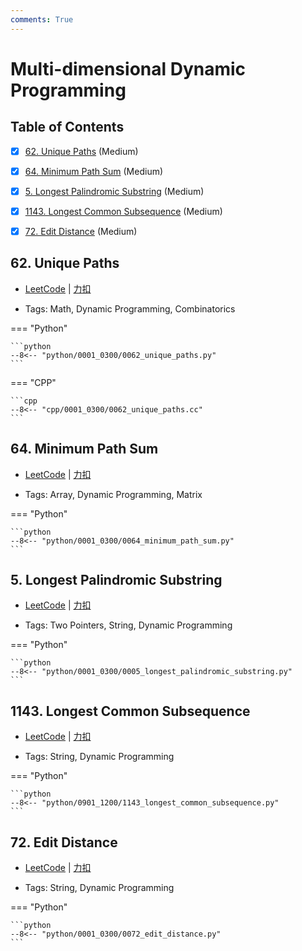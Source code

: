 ```yaml
---
comments: True
---
```


# Multi-dimensional Dynamic Programming

## Table of Contents

- [x] [62. Unique Paths](#62-unique-paths) (Medium)
- [x] [64. Minimum Path Sum](#64-minimum-path-sum) (Medium)
- [x] [5. Longest Palindromic Substring](#5-longest-palindromic-substring) (Medium)
- [x] [1143. Longest Common Subsequence](#1143-longest-common-subsequence) (Medium)
- [x] [72. Edit Distance](#72-edit-distance) (Medium)


## 62. Unique Paths

-    [LeetCode](https://leetcode.com/problems/unique-paths/) | [力扣](https://leetcode.cn/problems/unique-paths/)

-   Tags: Math, Dynamic Programming, Combinatorics

=== "Python"

    ```python
    --8<-- "python/0001_0300/0062_unique_paths.py"
    ```

=== "CPP"

    ```cpp
    --8<-- "cpp/0001_0300/0062_unique_paths.cc"
    ```



## 64. Minimum Path Sum

-    [LeetCode](https://leetcode.com/problems/minimum-path-sum/) | [力扣](https://leetcode.cn/problems/minimum-path-sum/)

-   Tags: Array, Dynamic Programming, Matrix

=== "Python"

    ```python
    --8<-- "python/0001_0300/0064_minimum_path_sum.py"
    ```



## 5. Longest Palindromic Substring

-    [LeetCode](https://leetcode.com/problems/longest-palindromic-substring/) | [力扣](https://leetcode.cn/problems/longest-palindromic-substring/)

-   Tags: Two Pointers, String, Dynamic Programming

=== "Python"

    ```python
    --8<-- "python/0001_0300/0005_longest_palindromic_substring.py"
    ```



## 1143. Longest Common Subsequence

-    [LeetCode](https://leetcode.com/problems/longest-common-subsequence/) | [力扣](https://leetcode.cn/problems/longest-common-subsequence/)

-   Tags: String, Dynamic Programming

=== "Python"

    ```python
    --8<-- "python/0901_1200/1143_longest_common_subsequence.py"
    ```



## 72. Edit Distance

-    [LeetCode](https://leetcode.com/problems/edit-distance/) | [力扣](https://leetcode.cn/problems/edit-distance/)

-   Tags: String, Dynamic Programming

=== "Python"

    ```python
    --8<-- "python/0001_0300/0072_edit_distance.py"
    ```
